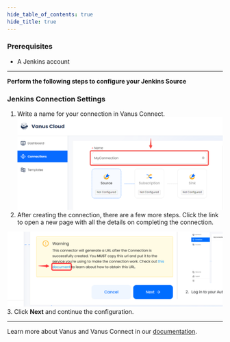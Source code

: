 ```yaml
--- 
hide_table_of_contents: true
hide_title: true
---
```


### Prerequisites

- A Jenkins account

---

**Perform the following steps to configure your Jenkins Source**

### Jenkins Connection Settings

1. Write a name for your connection in Vanus Connect.
   ![](images/1.png)
2. After creating the connection, there are a few more steps. Click the link to open a new page with all the details on completing the connection.

![](images/warning.png)
3. Click **Next** and continue the configuration.

---

Learn more about Vanus and Vanus Connect in our [documentation](https://docs.vanus.ai).
